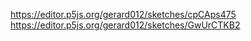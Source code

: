 https://editor.p5js.org/gerard012/sketches/cpCAps475
https://editor.p5js.org/gerard012/sketches/GwUrCTKB2
